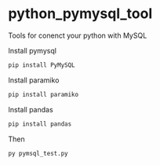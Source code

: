 # python_pymysql_tool
Tools for conenct your python with MySQL

Install pymysql
```sh
pip install PyMySQL
```

Install paramiko
```sh
pip install paramiko
```

Install pandas
```sh
pip install pandas
```

Then
```sh
py pymsql_test.py
```